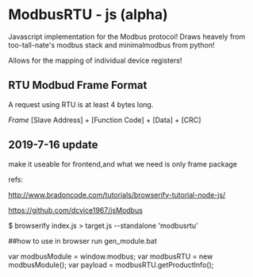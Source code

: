 # ModbusRTU - js (alpha)
Javascript implementation for the Modbus protocol!
Draws heavely from too-tall-nate's modbus stack and minimalmodbus from python!

Allows for the mapping of individual device registers!


## RTU Modbud Frame Format
A request using RTU is at least 4 bytes long.

_Frame_
[Slave Address] + [Function Code] + [Data] + [CRC]

## 2019-7-16 update
make it useable for frontend,and what we need is only frame package

refs:

http://www.bradoncode.com/tutorials/browserify-tutorial-node-js/

https://github.com/dcvice1967/jsModbus


$ browserify index.js > target.js --standalone 'modbusrtu'


##how to use in browser
run gen_module.bat

var modbusModule = window.modbus;
var modbusRTU = new modbusModule();
var payload = modbusRTU.getProductInfo();

